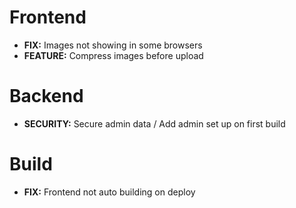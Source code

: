 # Frontend

* **FIX:** Images not showing in some browsers
* **FEATURE:** Compress images before upload

# Backend

* **SECURITY:** Secure admin data / Add admin set up on first build

# Build

* **FIX:** Frontend not auto building on deploy